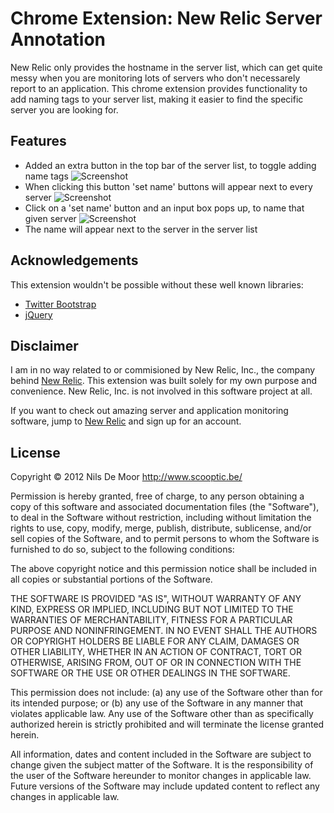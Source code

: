 # Chrome Extension: New Relic Server Annotation

New Relic only provides the hostname in the server list, which can get quite messy when you are monitoring lots of servers who don't necessarely report to an application.
This chrome extension provides functionality to add naming tags to your server list, making it easier to find the specific server you are looking for.

## Features

- Added an extra button in the top bar of the server list, to toggle adding name tags
![Screenshot](https://raw.github.com/ndemoor/chrome-newrelic/master/doc/server_list.png)
- When clicking this button 'set name' buttons will appear next to every server
![Screenshot](https://raw.github.com/ndemoor/chrome-newrelic/master/doc/set_name.png)
- Click on a 'set name' button and an input box pops up, to name that given server
![Screenshot](https://raw.github.com/ndemoor/chrome-newrelic/master/doc/save.png)
- The name will appear next to the server in the server list

## Acknowledgements

This extension wouldn't be possible without these well known libraries:

- [Twitter Bootstrap](http://twitter.github.com/bootstrap/)
- [jQuery](http://jquery.com)

## Disclaimer

I am in no way related to or commisioned by New Relic, Inc., the company behind [New Relic](http://newrelic.com). This extension was built solely for my own purpose and convenience. New Relic, Inc. is not involved in this software project at all.

If you want to check out amazing server and application monitoring software, jump to [New Relic](http://newrelic.com) and sign up for an account.

## License

Copyright © 2012 Nils De Moor 
http://www.scooptic.be/

Permission is hereby granted, free of charge, to any person obtaining a copy of this software and associated documentation files (the "Software"), to deal in the Software without restriction, including without limitation the rights to use, copy, modify, merge, publish, distribute, sublicense, and/or sell copies of the Software, and to permit persons to whom the Software is furnished to do so, subject to the following conditions:

The above copyright notice and this permission notice shall be included in all copies or substantial portions of the Software.

THE SOFTWARE IS PROVIDED "AS IS", WITHOUT WARRANTY OF ANY KIND, EXPRESS OR IMPLIED, INCLUDING BUT NOT LIMITED TO THE WARRANTIES OF MERCHANTABILITY, FITNESS FOR A PARTICULAR PURPOSE AND NONINFRINGEMENT. IN NO EVENT SHALL THE AUTHORS OR COPYRIGHT HOLDERS BE LIABLE FOR ANY CLAIM, DAMAGES OR OTHER LIABILITY, WHETHER IN AN ACTION OF CONTRACT, TORT OR OTHERWISE, ARISING FROM, OUT OF OR IN CONNECTION WITH THE SOFTWARE OR THE USE OR OTHER DEALINGS IN THE SOFTWARE.

This permission does not include: (a) any use of the Software other than for its intended purpose; or (b) any use of the Software in any manner that violates applicable law.  Any use of the Software other than as specifically authorized herein is strictly prohibited and will terminate the license granted herein.

All information, dates and content included in the Software are subject to change given the subject matter of the Software.  It is the responsibility of the user of the Software hereunder to monitor changes in applicable law.  Future versions of the Software may include updated content to reflect any changes in applicable law.